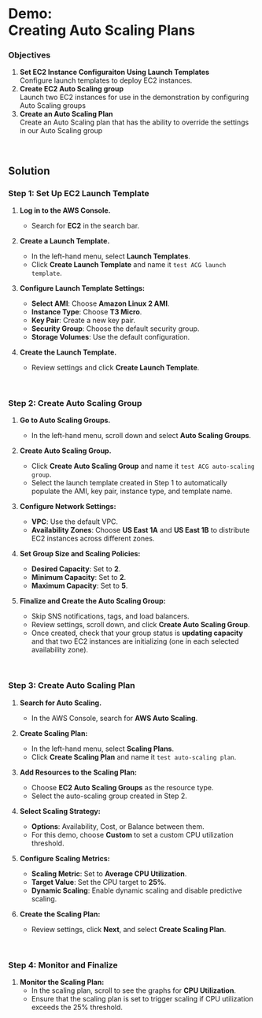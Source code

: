 # Demo:<br>Creating Auto Scaling Plans

### Objectives
1. **Set EC2 Instance Configuraiton Using Launch Templates**<br>Configure launch templates to deploy EC2 instances.
2. **Create EC2 Auto Scaling group**<br>Launch two EC2 instances for use in the demonstration by configuring Auto Scaling groups
3. **Create an Auto Scaling Plan**<br>Create an Auto Scaling plan that has the ability to override the settings in our Auto Scaling group

<br>

## Solution

### Step 1: Set Up EC2 Launch Template
1. **Log in to the AWS Console.**  
   - Search for **EC2** in the search bar.

2. **Create a Launch Template.**  
   - In the left-hand menu, select **Launch Templates**.
   - Click **Create Launch Template** and name it `test ACG launch template`.
   
3. **Configure Launch Template Settings:**
   - **Select AMI**: Choose **Amazon Linux 2 AMI**.
   - **Instance Type**: Choose **T3 Micro**.
   - **Key Pair**: Create a new key pair.
   - **Security Group**: Choose the default security group.
   - **Storage Volumes**: Use the default configuration.

4. **Create the Launch Template.**  
   - Review settings and click **Create Launch Template**.

<br>

### Step 2: Create Auto Scaling Group
1. **Go to Auto Scaling Groups.**  
   - In the left-hand menu, scroll down and select **Auto Scaling Groups**.

2. **Create Auto Scaling Group.**  
   - Click **Create Auto Scaling Group** and name it `test ACG auto-scaling group`.
   - Select the launch template created in Step 1 to automatically populate the AMI, key pair, instance type, and template name.

3. **Configure Network Settings:**
   - **VPC**: Use the default VPC.
   - **Availability Zones**: Choose **US East 1A** and **US East 1B** to distribute EC2 instances across different zones.

4. **Set Group Size and Scaling Policies:**
   - **Desired Capacity**: Set to **2**.
   - **Minimum Capacity**: Set to **2**.
   - **Maximum Capacity**: Set to **5**.

5. **Finalize and Create the Auto Scaling Group:**
   - Skip SNS notifications, tags, and load balancers.
   - Review settings, scroll down, and click **Create Auto Scaling Group**.
   - Once created, check that your group status is **updating capacity** and that two EC2 instances are initializing (one in each selected availability zone).

<br>

### Step 3: Create Auto Scaling Plan
1. **Search for Auto Scaling.**  
   - In the AWS Console, search for **AWS Auto Scaling**.

2. **Create Scaling Plan:**
   - In the left-hand menu, select **Scaling Plans**.
   - Click **Create Scaling Plan** and name it `test auto-scaling plan`.

3. **Add Resources to the Scaling Plan:**
   - Choose **EC2 Auto Scaling Groups** as the resource type.
   - Select the auto-scaling group created in Step 2.

4. **Select Scaling Strategy:**
   - **Options**: Availability, Cost, or Balance between them.
   - For this demo, choose **Custom** to set a custom CPU utilization threshold.

5. **Configure Scaling Metrics:**
   - **Scaling Metric**: Set to **Average CPU Utilization**.
   - **Target Value**: Set the CPU target to **25%**.
   - **Dynamic Scaling**: Enable dynamic scaling and disable predictive scaling.

6. **Create the Scaling Plan:**
   - Review settings, click **Next**, and select **Create Scaling Plan**.

<br>

### Step 4: Monitor and Finalize
1. **Monitor the Scaling Plan:**
   - In the scaling plan, scroll to see the graphs for **CPU Utilization**.
   - Ensure that the scaling plan is set to trigger scaling if CPU utilization exceeds the 25% threshold.
